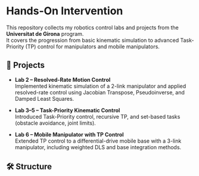 # Hands-On Intervention

This repository collects my robotics control labs and projects from the **Universitat de Girona** program.  
It covers the progression from basic kinematic simulation to advanced Task-Priority (TP) control for manipulators and mobile manipulators.

## 📂 Projects

- **Lab 2 – Resolved-Rate Motion Control**  
  Implemented kinematic simulation of a 2-link manipulator and applied resolved-rate control using Jacobian Transpose, Pseudoinverse, and Damped Least Squares.

- **Lab 3–5 – Task-Priority Kinematic Control**  
  Introduced Task-Priority control, recursive TP, and set-based tasks (obstacle avoidance, joint limits).

- **Lab 6 – Mobile Manipulator with TP Control**  
  Extended TP control to a differential-drive mobile base with a 3-link manipulator, including weighted DLS and base integration methods.

## 🛠️ Structure

